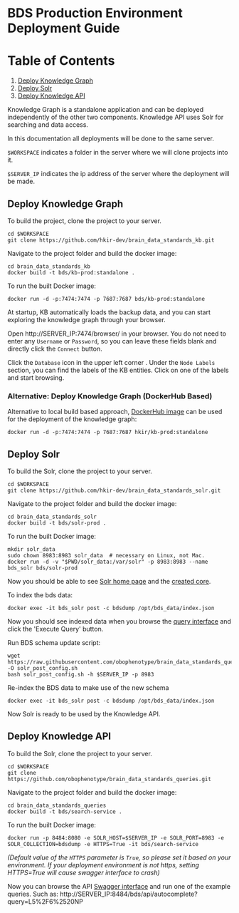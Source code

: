 # BDS Production Environment Deployment Guide

# Table of Contents
1. [Deploy Knowledge Graph](#deploy-knowledge-graph)
2. [Deploy Solr](#deploy-solr)
3. [Deploy Knowledge API](#deploy-knowledge-api)

Knowledge Graph is a standalone application and can be deployed independently of the other two components. Knowledge API uses Solr for searching and data access.

In this documentation all deployments will be done to the same server.

`$WORKSPACE` indicates a folder in the server where we will clone projects into it.

`$SERVER_IP` indicates the ip address of the server where the deployment will be made.

## Deploy Knowledge Graph

To build the project, clone the project to your server.
```
cd $WORKSPACE
git clone https://github.com/hkir-dev/brain_data_standards_kb.git
```

Navigate to the project folder and build the docker image:
```
cd brain_data_standards_kb
docker build -t bds/kb-prod:standalone .
```

To run the built Docker image:
```
docker run -d -p:7474:7474 -p 7687:7687 bds/kb-prod:standalone
```

At startup, KB automatically loads the backup data, and you can start exploring the knowledge graph through your browser.

Open http://SERVER_IP:7474/browser/ in your browser. You do not need to enter any `Username` or `Password`, so you can leave these fields blank and directly click the `Connect` button. 

Click the `Database` icon in the upper left corner . Under the `Node Labels` section, you can find the labels of the KB entities. Click on one of the labels and start browsing.

### __Alternative:__ Deploy Knowledge Graph (DockerHub Based)
Alternative to local build based approach, [DockerHub image](https://hub.docker.com/r/hkir/kb-prod/tags) can be used for the deployment of the knowledge graph:
```
docker run -d -p:7474:7474 -p 7687:7687 hkir/kb-prod:standalone
```

## Deploy Solr

To build the Solr, clone the project to your server.
```
cd $WORKSPACE
git clone https://github.com/hkir-dev/brain_data_standards_solr.git
```

Navigate to the project folder and build the docker image:
```
cd brain_data_standards_solr
docker build -t bds/solr-prod .
```

To run the built Docker image:
```
mkdir solr_data
sudo chown 8983:8983 solr_data  # necessary on Linux, not Mac.
docker run -d -v "$PWD/solr_data:/var/solr" -p 8983:8983 --name bds_solr bds/solr-prod
```
Now you should be able to see [Solr home page](http://SERVER_IP:8983/solr) and the [created core](http://SERVER_IP:8983/solr/#/~cores/bdsdump).

To index the bds data:
```
docker exec -it bds_solr post -c bdsdump /opt/bds_data/index.json
```

Now you should see indexed data when you browse the [query interface](http://SERVER_IP:8983/solr/#/bdsdump/query) and click the 'Execute Query' button.

Run BDS schema update script:
```
wget https://raw.githubusercontent.com/obophenotype/brain_data_standards_queries/main/src/bds_api/scripts/solr_post_config.sh -O solr_post_config.sh
bash solr_post_config.sh -h $SERVER_IP -p 8983
```

Re-index the BDS data to make use of the new schema
```
docker exec -it bds_solr post -c bdsdump /opt/bds_data/index.json
```

Now Solr is ready to be used by the Knowledge API.

## Deploy Knowledge API

To build the Solr, clone the project to your server.
```
cd $WORKSPACE
git clone https://github.com/obophenotype/brain_data_standards_queries.git
```

Navigate to the project folder and build the docker image:
```
cd brain_data_standards_queries
docker build -t bds/search-service .
```

To run the built Docker image:
```
docker run -p 8484:8080 -e SOLR_HOST=$SERVER_IP -e SOLR_PORT=8983 -e SOLR_COLLECTION=bdsdump -e HTTPS=True -it bds/search-service 
```
_(Default value of the `HTTPS` parameter is `True`, so please set it based on your environment. If your deployment environment is not https, setting HTTPS=True will cause swagger interface to crash)_ 

Now you can browse the API [Swagger interface](http://SERVER_IP:8484/bds/) and run one of the example queries. Such as: http://SERVER_IP:8484/bds/api/autocomplete?query=L5%2F6%2520NP
